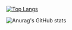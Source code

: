 [![Top Langs](https://github-readme-stats.vercel.app/api/top-langs/?username=eladaspis&layout=compact)](https://github.com/anuraghazra/github-readme-stats)

![Anurag's GitHub stats](https://github-readme-stats.vercel.app/api?username=eladaspis&show_icons=true&theme=dark)
